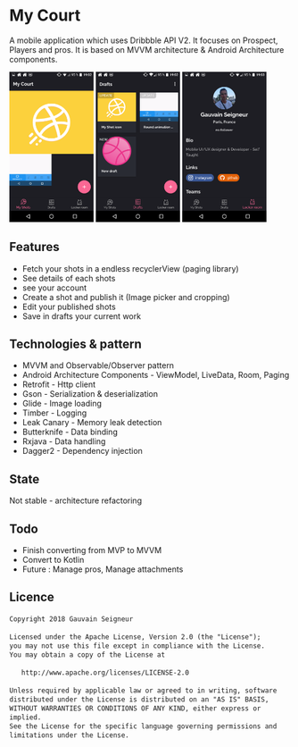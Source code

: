 # My Court
A mobile application which uses Dribbble API V2. It focuses on Prospect, Players and pros. 
It is based on MVVM architecture & Android Architecture components. 

<img src="art/home.png" width="30%"></img>
<img src="art/draft.png" width="30%"></img>
<img src="art/account.png" width="30%"></img>

## Features
* Fetch your shots in a endless recyclerView (paging library)
* See details of each shots
* see your account
* Create a shot and publish it (Image picker and cropping)
* Edit your published shots
* Save in drafts your current work

## Technologies & pattern
* MVVM and Observable/Observer pattern
* Android Architecture Components - ViewModel, LiveData, Room, Paging
* Retrofit - Http client
* Gson - Serialization & deserialization
* Glide - Image loading
* Timber - Logging
* Leak Canary - Memory leak detection
* Butterknife - Data binding
* Rxjava - Data handling
* Dagger2 - Dependency injection

## State
Not stable - architecture refactoring

## Todo
* Finish converting from MVP to MVVM 
* Convert to Kotlin
* Future : Manage pros, Manage attachments

## Licence
```
Copyright 2018 Gauvain Seigneur

Licensed under the Apache License, Version 2.0 (the "License");
you may not use this file except in compliance with the License.
You may obtain a copy of the License at

   http://www.apache.org/licenses/LICENSE-2.0

Unless required by applicable law or agreed to in writing, software
distributed under the License is distributed on an "AS IS" BASIS,
WITHOUT WARRANTIES OR CONDITIONS OF ANY KIND, either express or implied.
See the License for the specific language governing permissions and
limitations under the License.
```